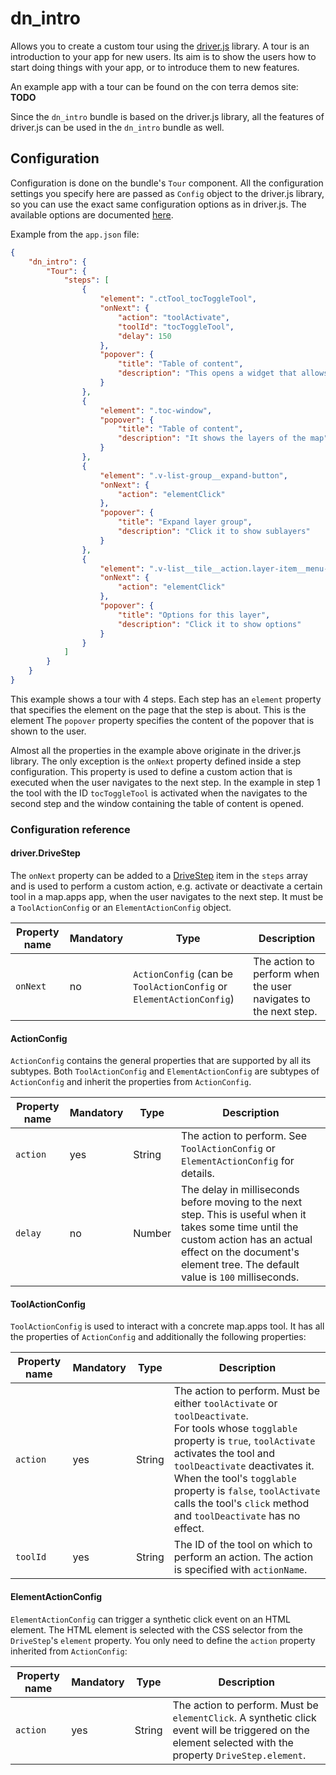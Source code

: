 # dn_intro

Allows you to create a custom tour using the [driver.js](https://driverjs.com/) library.
A tour is an introduction to your app for new users. Its aim is to show the users how to start doing things with your
app, or to introduce them to new features.

An example app with a tour can be found on the con terra demos site: **TODO**

Since the `dn_intro` bundle is based on the driver.js library, all the features of driver.js can be used in
the `dn_intro` bundle as well.

## Configuration

Configuration is done on the bundle's `Tour` component.
All the configuration settings you specify here are passed as `Config` object to the driver.js library, so you can use
the exact same configuration options as in driver.js. The available options are
documented [here](https://driverjs.com/docs/configuration).

Example from the `app.json` file:

````json
{
    "dn_intro": {
        "Tour": {
            "steps": [
                {
                    "element": ".ctTool_tocToggleTool",
                    "onNext": {
                        "action": "toolActivate",
                        "toolId": "tocToggleTool",
                        "delay": 150
                    },
                    "popover": {
                        "title": "Table of content",
                        "description": "This opens a widget that allows you control the layers of the map"
                    }
                },
                {
                    "element": ".toc-window",
                    "popover": {
                        "title": "Table of content",
                        "description": "It shows the layers of the map"
                    }
                },
                {
                    "element": ".v-list-group__expand-button",
                    "onNext": {
                        "action": "elementClick"
                    },
                    "popover": {
                        "title": "Expand layer group",
                        "description": "Click it to show sublayers"
                    }
                },
                {
                    "element": ".v-list__tile__action.layer-item__menu-activator",
                    "onNext": {
                        "action": "elementClick"
                    },
                    "popover": {
                        "title": "Options for this layer",
                        "description": "Click it to show options"
                    }
                }
            ]
        }
    }
}
````

This example shows a tour with 4 steps. Each step has an `element` property that specifies the element on the page that
the step is about. This is the element
The `popover` property specifies the content of the popover that is shown to the user.

Almost all the properties in the example above originate in the driver.js library.
The only exception is the `onNext` property defined inside a step configuration.
This property is used to define a custom action that is executed when the user navigates to the next step.
In the example in step 1 the tool with the ID `tocToggleTool` is activated when the navigates to the second step and the
window containing the table of content is opened.

### Configuration reference

#### driver.DriveStep

The `onNext` property can be added to a [DriveStep](https://driverjs.com/docs/configuration) item in the `steps` array
and is used to perform a custom action, e.g. activate or deactivate a certain tool in a map.apps app, when the user
navigates to the next step.
It must be a `ToolActionConfig` or an `ElementActionConfig` object.


| Property name | Mandatory | Type                                                                | Description
|---------------|-----------|---------------------------------------------------------------------|---------------------------------------------------------------------------------------------------------------------------------------------------------------------------------------------------------------------------------------------------------------------------------------------------------------------------------------------------|
|`onNext`       | no        | `ActionConfig` (can be `ToolActionConfig` or `ElementActionConfig`) | The action to perform when the user navigates to the next step.                                                                                                                                                                                                                                                      |

#### ActionConfig

`ActionConfig` contains the general properties that are supported by all its subtypes.
Both `ToolActionConfig` and `ElementActionConfig` are subtypes of `ActionConfig` and inherit the properties from `ActionConfig`.

| Property name | Mandatory | Type   | Description                                                                                                                                                                                                           |
|---------------|-----------|--------|-----------------------------------------------------------------------------------------------------------------------------------------------------------------------------------------------------------------------|
| `action`  | yes       | String | The action to perform. See `ToolActionConfig` or `ElementActionConfig` for details.                                                                                             |
| `delay`        | no        | Number | The delay in milliseconds before moving to the next step. This is useful when it takes some time until the custom action has an actual effect on the document's element tree. The default value is `100` milliseconds. |

#### ToolActionConfig

`ToolActionConfig` is used to interact with a concrete map.apps tool. It has all the properties of `ActionConfig` and
additionally the following properties:

| Property name | Mandatory | Type   | Description                                                                                                                                                                                                                                                                                                                                                                           |
|---------------|-----------|--------|---------------------------------------------------------------------------------------------------------------------------------------------------------------------------------------------------------------------------------------------------------------------------------------------------------------------------------------------------------------------------------------|
| `action`  | yes       | String | The action to perform. Must be either `toolActivate` or `toolDeactivate`. <br/>For tools whose `togglable` property is `true`, `toolActivate` activates the tool and `toolDeactivate` deactivates it. <br/>When the tool's `togglable` property is `false`, `toolActivate` calls the tool's `click` method and `toolDeactivate` has no effect. |
| `toolId`      | yes       | String | The ID of the tool on which to perform an action. The action is specified with `actionName`.                                                                                                                                                                                                                                                                                          |

#### ElementActionConfig

`ElementActionConfig` can trigger a synthetic click event on an HTML element.
The HTML element is selected with the CSS selector from the `DriveStep`'s `element` property.
You only need to define the `action` property inherited from `ActionConfig`:

| Property name | Mandatory | Type   | Description                                                                                                                                             |
|---------------|-----------|--------|---------------------------------------------------------------------------------------------------------------------------------------------------------|
| `action`  | yes       | String | The action to perform. Must be `elementClick`. A synthetic click event will be triggered on the element selected with the property `DriveStep.element`. |

